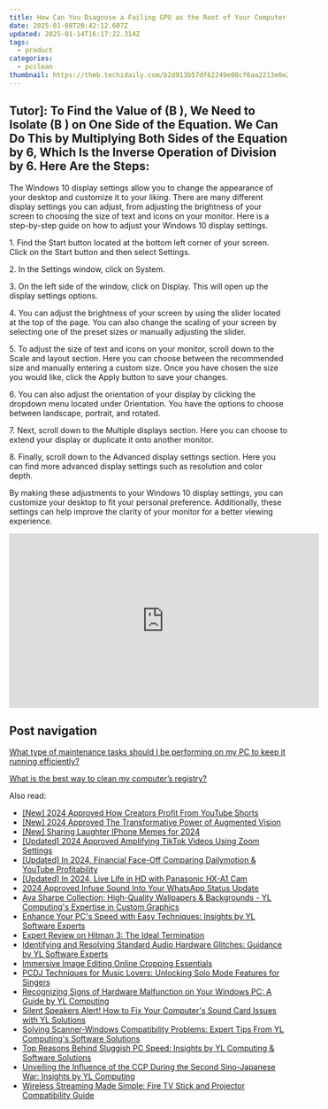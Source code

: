 ```yaml
---
title: How Can You Diagnose a Failing GPU as the Root of Your Computer's Performance Issues - Expert Advice From YL Computing
date: 2025-01-08T20:42:12.607Z
updated: 2025-01-14T16:17:22.314Z
tags:
  - product
categories:
  - pcclean
thumbnail: https://thmb.techidaily.com/b2d913b57df62249e08cf6aa2213e0e218bf0ce45d452041bd7c83bf359b02fd.jpg
---
```


## Tutor]: To Find the Value of \(B \), We Need to Isolate \(B \) on One Side of the Equation. We Can Do This by Multiplying Both Sides of the Equation by 6, Which Is the Inverse Operation of Division by 6. Here Are the Steps:

The Windows 10 display settings allow you to change the appearance of your desktop and customize it to your liking. There are many different display settings you can adjust, from adjusting the brightness of your screen to choosing the size of text and icons on your monitor. Here is a step-by-step guide on how to adjust your Windows 10 display settings. 

1\. Find the Start button located at the bottom left corner of your screen. Click on the Start button and then select Settings.

2\. In the Settings window, click on System.

3\. On the left side of the window, click on Display. This will open up the display settings options. 

4\. You can adjust the brightness of your screen by using the slider located at the top of the page. You can also change the scaling of your screen by selecting one of the preset sizes or manually adjusting the slider.

5\. To adjust the size of text and icons on your monitor, scroll down to the Scale and layout section. Here you can choose between the recommended size and manually entering a custom size. Once you have chosen the size you would like, click the Apply button to save your changes.

6\. You can also adjust the orientation of your display by clicking the dropdown menu located under Orientation. You have the options to choose between landscape, portrait, and rotated.

7\. Next, scroll down to the Multiple displays section. Here you can choose to extend your display or duplicate it onto another monitor.

8\. Finally, scroll down to the Advanced display settings section. Here you can find more advanced display settings such as resolution and color depth. 

By making these adjustments to your Windows 10 display settings, you can customize your desktop to fit your personal preference. Additionally, these settings can help improve the clarity of your monitor for a better viewing experience.

<!-- affiliate ads begin -->
<iframe width="560" height="315" src="https://www.youtube.com/embed/j5gTm5KxtQ0?si=onF1rBS2nEM5nLGg" title="YouTube video player" frameborder="0" allow="accelerometer; autoplay; clipboard-write; encrypted-media; gyroscope; picture-in-picture; web-share" referrerpolicy="strict-origin-when-cross-origin" allowfullscreen></iframe>
<!-- affiliate ads end -->

## Post navigation

[What type of maintenance tasks should I be performing on my PC to keep it running efficiently?](https://tools.techidaily.com/pcclean/products/)

[What is the best way to clean my computer’s registry?](https://tools.techidaily.com/pcclean/products/)

<ins class="adsbygoogle"
     style="display:block"
     data-ad-format="autorelaxed"
     data-ad-client="ca-pub-7571918770474297"
     data-ad-slot="1223367746"></ins>

<ins class="adsbygoogle"
     style="display:block"
     data-ad-client="ca-pub-7571918770474297"
     data-ad-slot="8358498916"
     data-ad-format="auto"
     data-full-width-responsive="true"></ins>

<span class="atpl-alsoreadstyle">Also read:</span>
<div><ul>
<li><a href="https://youtube-blog.techidaily.com/024-approved-how-creators-profit-from-youtube-shorts/"><u>[New] 2024 Approved How Creators Profit From YouTube Shorts</u></a></li>
<li><a href="https://article-tips.techidaily.com/new-2024-approved-the-transformative-power-of-augmented-vision/"><u>[New] 2024 Approved The Transformative Power of Augmented Vision</u></a></li>
<li><a href="https://fox-blue.techidaily.com/new-sharing-laughter-iphone-memes-for-2024/"><u>[New] Sharing Laughter IPhone Memes for 2024</u></a></li>
<li><a href="https://fox-info.techidaily.com/updated-2024-approved-amplifying-tiktok-videos-using-zoom-settings/"><u>[Updated] 2024 Approved Amplifying TikTok Videos Using Zoom Settings</u></a></li>
<li><a href="https://eaxpv-info.techidaily.com/updated-in-2024-financial-face-off-comparing-dailymotion-and-youtube-profitability/"><u>[Updated] In 2024, Financial Face-Off Comparing Dailymotion & YouTube Profitability</u></a></li>
<li><a href="https://fox-boxes.techidaily.com/updated-in-2024-live-life-in-hd-with-panasonic-hx-a1-cam/"><u>[Updated] In 2024, Live Life in HD with Panasonic HX-A1 Cam</u></a></li>
<li><a href="https://some-knowledge.techidaily.com/2024-approved-infuse-sound-into-your-whatsapp-status-update/"><u>2024 Approved Infuse Sound Into Your WhatsApp Status Update</u></a></li>
<li><a href="https://win-hot.techidaily.com/ava-sharpe-collection-high-quality-wallpapers-and-backgrounds-yl-computings-expertise-in-custom-graphics/"><u>Ava Sharpe Collection: High-Quality Wallpapers & Backgrounds - YL Computing's Expertise in Custom Graphics</u></a></li>
<li><a href="https://win-hot.techidaily.com/enhance-your-pcs-speed-with-easy-techniques-insights-by-yl-software-experts/"><u>Enhance Your PC's Speed with Easy Techniques: Insights by YL Software Experts</u></a></li>
<li><a href="https://buynow-marvelous.techidaily.com/expert-review-on-hitman-3-the-ideal-termination/"><u>Expert Review on Hitman 3: The Ideal Termination</u></a></li>
<li><a href="https://win-hot.techidaily.com/identifying-and-resolving-standard-audio-hardware-glitches-guidance-by-yl-software-experts/"><u>Identifying and Resolving Standard Audio Hardware Glitches: Guidance by YL Software Experts</u></a></li>
<li><a href="https://extra-resources.techidaily.com/immersive-image-editing-online-cropping-essentials/"><u>Immersive Image Editing Online Cropping Essentials</u></a></li>
<li><a href="https://win-hot.techidaily.com/pcdj-techniques-for-music-lovers-unlocking-solo-mode-features-for-singers/"><u>PCDJ Techniques for Music Lovers: Unlocking Solo Mode Features for Singers</u></a></li>
<li><a href="https://win-hot.techidaily.com/recognizing-signs-of-hardware-malfunction-on-your-windows-pc-a-guide-by-yl-computing/"><u>Recognizing Signs of Hardware Malfunction on Your Windows PC: A Guide by YL Computing</u></a></li>
<li><a href="https://win-hot.techidaily.com/silent-speakers-alert-how-to-fix-your-computers-sound-card-issues-with-yl-solutions/"><u>Silent Speakers Alert! How to Fix Your Computer's Sound Card Issues with YL Solutions</u></a></li>
<li><a href="https://win-hot.techidaily.com/solving-scanner-windows-compatibility-problems-expert-tips-from-yl-computings-software-solutions/"><u>Solving Scanner-Windows Compatibility Problems: Expert Tips From YL Computing's Software Solutions</u></a></li>
<li><a href="https://win-hot.techidaily.com/top-reasons-behind-sluggish-pc-speed-insights-by-yl-computing-and-software-solutions/"><u>Top Reasons Behind Sluggish PC Speed: Insights by YL Computing & Software Solutions</u></a></li>
<li><a href="https://win-hot.techidaily.com/unveiling-the-influence-of-the-ccp-during-the-second-sino-japanese-war-insights-by-yl-computing/"><u>Unveiling the Influence of the CCP During the Second Sino-Japanese War: Insights by YL Computing</u></a></li>
<li><a href="https://techtrends.techidaily.com/wireless-streaming-made-simple-fire-tv-stick-and-projector-compatibility-guide/"><u>Wireless Streaming Made Simple: Fire TV Stick and Projector Compatibility Guide</u></a></li>
</ul></div>

